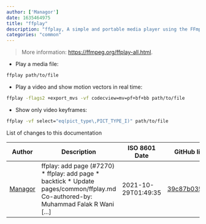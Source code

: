```yaml
---
author: ['Managor']
date: 1635464975
title: "ffplay"
description: "ffplay, A simple and portable media player using the FFmpeg libraries and the SDL library."
categories: "common"
---
```

> More information: <https://ffmpeg.org/ffplay-all.html>.

- Play a media file:

```bash
ffplay path/to/file
```

- Play a video and show motion vectors in real time:

```bash
ffplay -flags2 +export_mvs -vf codecview=mv=pf+bf+bb path/to/file
```

- Show only video keyframes:

```bash
ffplay -vf select="eq(pict_type\,PICT_TYPE_I)" path/to/file
```
List of changes to this documentation


Author | Description | ISO 8601 Date | GitHub link
------|-----|-----|-----
[Managor](mailto:42655600+Managor@users.noreply.github.com) | ffplay: add page (#7270) * ffplay: add page * backtick * Update pages/common/ffplay.md Co-authored-by: Muhammad Falak R Wani [...] | 2021-10-29T01:49:35 | [39c87b035830](https://github.com/tldr-pages/tldr/commit/39c87b0358306370b022b7fbf967233f52ffc496)

